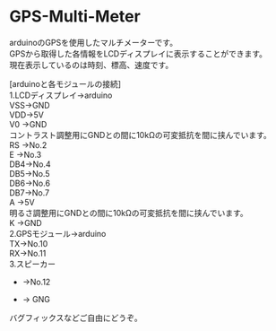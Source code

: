 # GPS-Multi-Meter
arduinoのGPSを使用したマルチメーターです。  
GPSから取得した各情報をLCDディスプレイに表示することができます。  
現在表示しているのは時刻、標高、速度です。  
  
[arduinoと各モジュールの接続]  
1.LCDディスプレイ->arduino  
  VSS->GND  
  VDD->5V  
  V0 ->GND  
      コントラスト調整用にGNDとの間に10kΩの可変抵抗を間に挟んでいます。  
  RS ->No.2  
  E  ->No.3  
  DB4->No.4  
  DB5->No.5  
  DB6->No.6  
  DB7->No.7  
  A  ->5V  
       明るさ調整用にGNDとの間に10kΩの可変抵抗を間に挟んでいます。  
  K  ->GND  
2.GPSモジュール->arduino  
  TX->No.10  
  RX->No.11  
3.スピーカー  
  + ->No.12  
  - -> GNG  
  
バグフィックスなどご自由にどうぞ。  
